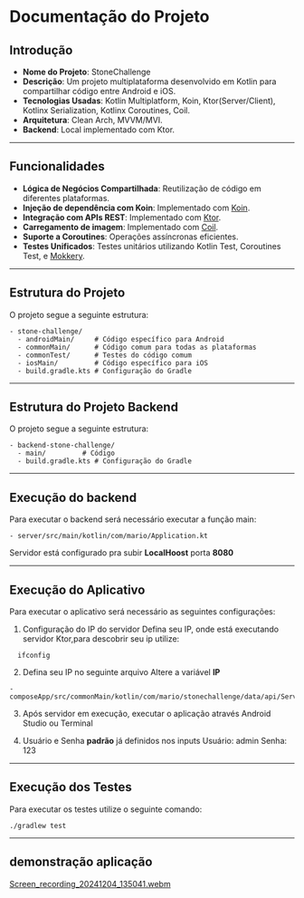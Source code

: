 # **Documentação do Projeto**

## **Introdução**
- **Nome do Projeto**: StoneChallenge
- **Descrição**: Um projeto multiplataforma desenvolvido em Kotlin para compartilhar código entre Android e iOS.
- **Tecnologias Usadas**: Kotlin Multiplatform, Koin, Ktor(Server/Client), Kotlinx Serialization, Kotlinx Coroutines, Coil.
- **Arquitetura**: Clean Arch, MVVM/MVI.
- **Backend**: Local implementado com Ktor.

---

## **Funcionalidades**

- **Lógica de Negócios Compartilhada**: Reutilização de código em diferentes plataformas.
- **Injeção de dependência com Koin**: Implementado com [Koin](https://insert-koin.io/docs/reference/koin-mp/kmp).
- **Integração com APIs REST**: Implementado com [Ktor](https://ktor.io).
- **Carregamento de imagem**: Implementado com [Coil](https://github.com/coil-kt/coil).
- **Suporte a Coroutines**: Operações assíncronas eficientes.
- **Testes Unificados**: Testes unitários utilizando Kotlin Test, Coroutines Test, e [Mokkery](https://mokkery.dev/).

---

## **Estrutura do Projeto**
O projeto segue a seguinte estrutura:

```plaintext
- stone-challenge/
  - androidMain/     # Código específico para Android
  - commonMain/      # Código comum para todas as plataformas
  - commonTest/      # Testes do código comum
  - iosMain/         # Código específico para iOS
  - build.gradle.kts # Configuração do Gradle
```

---

## **Estrutura do Projeto Backend**
O projeto segue a seguinte estrutura:

```plaintext
- backend-stone-challenge/
  - main/         # Código
  - build.gradle.kts # Configuração do Gradle
```

---

## **Execução do backend**
Para executar o backend será necessário executar a função main:

```plaintext
- server/src/main/kotlin/com/mario/Application.kt
```
Servidor está configurado pra subir **LocalHoost** porta **8080**

---

## **Execução do Aplicativo**
Para executar o aplicativo será necessário as seguintes configurações:
1. Configuração do IP do servidor
   Defina seu IP, onde está executando servidor Ktor,para descobrir seu ip utilize:

```plaintext
  ifconfig
```

2. Defina seu IP no seguinte arquivo
   Altere a variável **IP**

```plaintext
- composeApp/src/commonMain/kotlin/com/mario/stonechallenge/data/api/ServerConfig.kt
```

3. Após servidor em execução, executar o aplicação através Android Studio ou Terminal

4. Usuário e Senha **padrão** já definidos nos inputs 
   Usuário: admin
   Senha: 123

---

## **Execução dos Testes**
Para executar os testes utilize o seguinte comando:

```plaintext
./gradlew test
```

---

## **demonstração aplicação**

[Screen_recording_20241204_135041.webm](https://github.com/user-attachments/assets/4501fb4a-24a5-4228-b52a-c255642306de)



